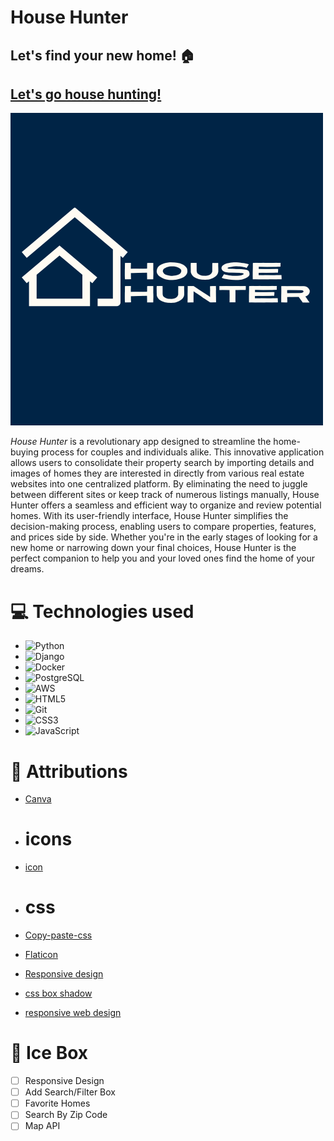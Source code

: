 # House Hunter 
## Let's find your new home! 🏠

## [Let's go house hunting!](https://house-hunter.fly.dev/)

![Alt Text](./main_app/static/images/4.png)

*House Hunter* is a revolutionary app designed to streamline the home-buying process for couples and individuals alike. This innovative application allows users to consolidate their property search by importing details and images of homes they are interested in directly from various real estate websites into one centralized platform. By eliminating the need to juggle between different sites or keep track of numerous listings manually, House Hunter offers a seamless and efficient way to organize and review potential homes. With its user-friendly interface, House Hunter simplifies the decision-making process, enabling users to compare properties, features, and prices side by side. Whether you're in the early stages of looking for a new home or narrowing down your final choices, House Hunter is the perfect companion to help you and your loved ones find the home of your dreams.



# 💻 Technologies used 

* <a>![Python](https://img.shields.io/badge/Python-3776AB?style=for-the-badge&logo=python&logoColor=white)</a>
* <a>![Django](https://img.shields.io/badge/Django-092E20?style=for-the-badge&logo=django&logoColor=white)</a>
* <a>![Docker](https://img.shields.io/badge/docker-%230db7ed.svg?style=for-the-badge&logo=docker&logoColor=white)</a>
* <a>![PostgreSQL](https://img.shields.io/badge/PostgreSQL-316192?style=for-the-badge&logo=postgresql&logoColor=white)</a>
* <a>![AWS](https://img.shields.io/badge/Amazon_AWS-232F3E?style=for-the-badge&logo=amazon-aws&logoColor=white)</a> 
* <a>![HTML5](https://img.shields.io/badge/html5-%23E34F26.svg?style=for-the-badge&logo=html5&logoColor=white)</a>
* <a>![Git](https://img.shields.io/badge/git-%23F05033.svg?style=for-the-badge&logo=git&logoColor=white)</a>
* <a>![CSS3](https://img.shields.io/badge/css3-%231572B6.svg?style=for-the-badge&logo=css3&logoColor=white)</a>
* <a>![JavaScript](https://img.shields.io/badge/javascript-%23323330.svg?style=for-the-badge&logo=javascript&logoColor=%23F7DF1E)</a>





# 💌 Attributions
* [Canva](https://www.canva.com/)

* # icons
* [icon](https://remixicon.com/)

* # css
* [Copy-paste-css](https://copy-paste-css.com/)
* [Flaticon](https://www.flaticon.com/)
* [Responsive design](https://youtu.be/HbBMp6yUXO0?si=ewkSnuy17KrDCHoW)
* [css box shadow](https://getcssscan.com/css-box-shadow-examples)
* [responsive web design](https://youtu.be/3gbA350zvbg?si=xmkqRALJmmNLNDH_)


# 🧊 Ice Box  
- [ ] Responsive Design
- [ ] Add Search/Filter Box
- [ ] Favorite Homes
- [ ] Search By Zip Code
- [ ] Map API
